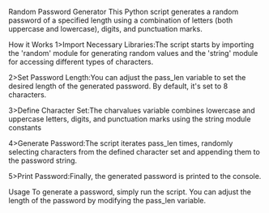 Random Password Generator
This Python script generates a random password of a specified length using a combination of letters (both uppercase and lowercase), digits, and punctuation marks.

How it Works
1>Import Necessary Libraries:The script starts by importing the 'random' module for generating random values and the 'string' module for accessing different types of characters.

2>Set Password Length:You can adjust the pass_len variable to set the desired length of the generated password. By default, it's set to 8 characters.

3>Define Character Set:The charvalues variable combines lowercase and uppercase letters, digits, and punctuation marks using the string module constants

4>Generate Password:The script iterates pass_len times, randomly selecting characters from the defined character set and appending them to the password string.

5>Print Password:Finally, the generated password is printed to the console.

Usage
To generate a password, simply run the script. You can adjust the length of the password by modifying the pass_len variable.
